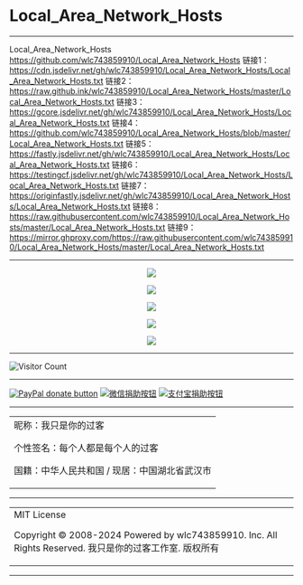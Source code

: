 # Local_Area_Network_Hosts

---

Local_Area_Network_Hosts
https://github.com/wlc743859910/Local_Area_Network_Hosts
链接1：https://cdn.jsdelivr.net/gh/wlc743859910/Local_Area_Network_Hosts/Local_Area_Network_Hosts.txt
链接2：https://raw.github.ink/wlc743859910/Local_Area_Network_Hosts/master/Local_Area_Network_Hosts.txt
链接3：https://gcore.jsdelivr.net/gh/wlc743859910/Local_Area_Network_Hosts/Local_Area_Network_Hosts.txt
链接4：https://github.com/wlc743859910/Local_Area_Network_Hosts/blob/master/Local_Area_Network_Hosts.txt
链接5：https://fastly.jsdelivr.net/gh/wlc743859910/Local_Area_Network_Hosts/Local_Area_Network_Hosts.txt
链接6：https://testingcf.jsdelivr.net/gh/wlc743859910/Local_Area_Network_Hosts/Local_Area_Network_Hosts.txt
链接7：https://originfastly.jsdelivr.net/gh/wlc743859910/Local_Area_Network_Hosts/Local_Area_Network_Hosts.txt
链接8：https://raw.githubusercontent.com/wlc743859910/Local_Area_Network_Hosts/master/Local_Area_Network_Hosts.txt
链接9：https://mirror.ghproxy.com/https://raw.githubusercontent.com/wlc743859910/Local_Area_Network_Hosts/master/Local_Area_Network_Hosts.txt

---

<p align="center">
  <img src="https://cdn.jsdelivr.net/gh/wlc743859910/Local_Area_Network_Hosts/img/gh-readme-header.webp">
</p>

<p align="center">
  <img src="https://cdn.jsdelivr.net/gh/wlc743859910/Local_Area_Network_Hosts/img/template.webp">
</p>

<p align="center">
  <img src="https://cdn.jsdelivr.net/gh/wlc743859910/Local_Area_Network_Hosts/img/1424469275.webp">
</p>

<p align="center">
  <img src="https://cdn.jsdelivr.net/gh/wlc743859910/Local_Area_Network_Hosts/img/fbCScVCQ.webp">
</p>

<p align="center">
  <img src="https://cdn.jsdelivr.net/gh/wlc743859910/Local_Area_Network_Hosts/img/programmer.webp">
</p>

---

![Visitor Count](https://profile-counter.glitch.me/{Local_Area_Network_Hosts}/count.svg)

---

[![PayPal donate button](https://img.shields.io/badge/PayPal-donate-green.svg)](https://paypal.me/)  [![微信捐助按钮](https://img.shields.io/badge/%E5%BE%AE%E4%BF%A1-%E5%90%91TA%E6%8D%90%E5%8A%A9-green.svg)](图片链接) [![支付宝捐助按钮](https://img.shields.io/badge/%E6%94%AF%E4%BB%98%E5%AE%9D-%E5%90%91TA%E6%8D%90%E5%8A%A9-green.svg)](图片链接)

---

<table>
    <tr>
        <td >
昵称：我只是你的过客

个性签名：每个人都是每个人的过客

国籍：中华人民共和国 / 现居：中国湖北省武汉市
        </center>
        </td>
    </tr>
</table>

---

<table>
    <tr>
        <td >
MIT License

Copyright © 2008-2024 Powered by wlc743859910. Inc. All Rights Reserved. 我只是你的过客工作室. 版权所有
        </center>
        </td>
    </tr>
</table>

---
